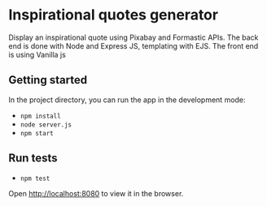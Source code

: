 # Inspirational quotes generator

Display an inspirational quote using Pixabay and Formastic APIs. The back end is done with Node and Express JS, templating with EJS. The front end is using Vanilla js


## Getting started

In the project directory, you can run the app in the development mode:

* `npm install`
* `node server.js`
* `npm start`

## Run tests
* `npm test`


Open [http://localhost:8080](http://localhost:8080) to view it in the browser.

